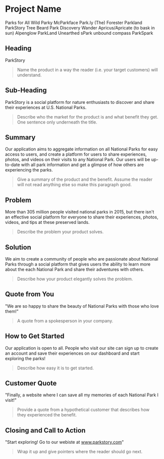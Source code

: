 # Project Name #

Parks for All
Wild
Parky McParkface
Park.ly
(The) Forester
Parkland
ParkStory
Tree Beard
Park Discovery
Wander
Apricus/Apricate (to bask in sun)
Alpenglow
ParkLand
Unearthed
sPark
unbound
compass
ParkSpark



<!-- 
> This material was originally posted [here](http://www.quora.com/What-is-Amazons-approach-to-product-development-and-product-management). It is reproduced here for posterities sake.

There is an approach called "working backwards" that is widely used at Amazon. They work backwards from the customer, rather than starting with an idea for a product and trying to bolt customers onto it. While working backwards can be applied to any specific product decision, using this approach is especially important when developing new products or features.

For new initiatives a product manager typically starts by writing an internal press release announcing the finished product. The target audience for the press release is the new/updated product's customers, which can be retail customers or internal users of a tool or technology. Internal press releases are centered around the customer problem, how current solutions (internal or external) fail, and how the new product will blow away existing solutions.

If the benefits listed don't sound very interesting or exciting to customers, then perhaps they're not (and shouldn't be built). Instead, the product manager should keep iterating on the press release until they've come up with benefits that actually sound like benefits. Iterating on a press release is a lot less expensive than iterating on the product itself (and quicker!).

If the press release is more than a page and a half, it is probably too long. Keep it simple. 3-4 sentences for most paragraphs. Cut out the fat. Don't make it into a spec. You can accompany the press release with a FAQ that answers all of the other business or execution questions so the press release can stay focused on what the customer gets. My rule of thumb is that if the press release is hard to write, then the product is probably going to suck. Keep working at it until the outline for each paragraph flows. 

Oh, and I also like to write press-releases in what I call "Oprah-speak" for mainstream consumer products. Imagine you're sitting on Oprah's couch and have just explained the product to her, and then you listen as she explains it to her audience. That's "Oprah-speak", not "Geek-speak".

Once the project moves into development, the press release can be used as a touchstone; a guiding light. The product team can ask themselves, "Are we building what is in the press release?" If they find they're spending time building things that aren't in the press release (overbuilding), they need to ask themselves why. This keeps product development focused on achieving the customer benefits and not building extraneous stuff that takes longer to build, takes resources to maintain, and doesn't provide real customer benefit (at least not enough to warrant inclusion in the press release). -->
 


## Heading ##
  ParkStory

  >  Name the product in a way the reader (i.e. your target customers) will understand.

## Sub-Heading ##
  ParkStory is a social platform for nature enthusiasts to discover and share their experiences at U.S. National Parks. 

  > Describe who the market for the product is and what benefit they get. One sentence only underneath the title.

## Summary ##
  Our application aims to aggregate information on all National Parks for easy access to users, and create a platform for users to share experiences, photos, and videos on their visits to any National Park. Our users will be up-to-date with all park information and get a glimpse of how others are experiencing the parks. 

  > Give a summary of the product and the benefit. Assume the reader will not read anything else so make this paragraph good.

## Problem ##
  More than 305 million people visited national parks in 2015, but there isn't an effective social platform for everyone to share their experiences, photos, videos, and tips at these preserved lands. 

  > Describe the problem your product solves.

## Solution ##
  We aim to create a community of people who are passionate about National Parks through a social platform that gives users the ability to learn more about the each National Park and share their adventures with others.

  > Describe how your product elegantly solves the problem.

## Quote from You ##
  "We are so happy to share the beauty of National Parks with those who love them!"
  > A quote from a spokesperson in your company.

## How to Get Started ##
  Our application is open to all. People who visit our site can sign up to create an account and save their experiences on our dashboard and start exploring the parks! 

  > Describe how easy it is to get started.

## Customer Quote ##
  "Finally, a website where I can save all my memories of each National Park I visit!"
  > Provide a quote from a hypothetical customer that describes how they experienced the benefit.

## Closing and Call to Action ##
  "Start exploring! Go to our webiste at www.parkstory.com"
  > Wrap it up and give pointers where the reader should go next.
